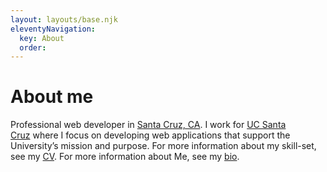 ```yaml
---
layout: layouts/base.njk
eleventyNavigation:
  key: About
  order:
---
```


# About me

Professional web developer in [Santa Cruz, CA](https://www.cityofsantacruz.com/). I work for [UC Santa Cruz](https://campusdirectory.ucsc.edu/cd_detail?uid=jchafin) where I focus on developing web applications that support the University’s mission and purpose. For more information about my skill-set, see my [CV](/about/curriculum-vitae). For more information about Me, see my [bio](/about/bio).
